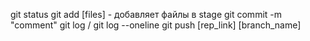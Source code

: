 git status
git add [files] - добавляет файлы в stage 
git commit -m "comment"
git log / git log --oneline
git push [rep_link] [branch_name]